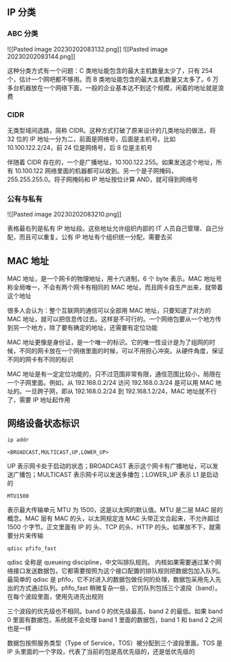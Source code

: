 ## IP 分类

### ABC 分类
![[Pasted image 20230202083132.png]]
![[Pasted image 20230202083144.png]]

这种分类方式有一个问题：C 类地址能包含的最大主机数量太少了，只有 254 个，估计一个网吧都不够用。而 B 类地址能包含的最大主机数量又太多了。6 万多台机器放在一个网络下面，一般的企业基本达不到这个规模，闲着的地址就是浪费

### CIDR

无类型域间选路，简称 CIDR。这种方式打破了原来设计的几类地址的做法，将 32 位的 IP 地址一分为二，前面是网络号，后面是主机号。比如 10.100.122.2/24，前 24 位是网络号，后 8 位是主机号

伴随着 CIDR 存在的，一个是广播地址，10.100.122.255。如果发送这个地址，所有 10.100.122 网络里面的机器都可以收到。另一个是子网掩码，255.255.255.0。将子网掩码和 IP 地址按位计算 AND，就可得到网络号

### 公有与私有

![[Pasted image 20230202083210.png]]

表格最右列是私有 IP 地址段。这些地址允许组织内部的 IT 人员自己管理、自己分配，而且可以重复。公有 IP 地址有个组织统一分配，需要去买

## MAC 地址

MAC 地址，是一个网卡的物理地址，用十六进制，6 个 byte 表示。MAC 地址号称全局唯一，不会有两个网卡有相同的 MAC 地址，而且网卡自生产出来，就带着这个地址

很多人会认为：整个互联网的通信可以全部用 MAC 地址，只要知道了对方的 MAC 地址，就可以把信息传过去。这样是不可行的。一个网络包要从一个地方传到另一个地方，除了要有确定的地址，还需要有定位功能

MAC 地址更像是身份证，是一个唯一的标识。它的唯一性设计是为了组网的时候，不同的网卡放在一个网络里面的时候，可以不用担心冲突。从硬件角度，保证不同的网卡有不同的标识

MAC 地址是有一定定位功能的，只不过范围非常有限，通信范围比较小，局限在一个子网里面。例如，从 192.168.0.2/24 访问 192.168.0.3/24 是可以用 MAC 地址的。一旦跨子网，即从 192.168.0.2/24 到 192.168.1.2/24，MAC 地址就不行了，需要 IP 地址起作用

## 网络设备状态标识

```bash
ip addr
```

```
<BROADCAST,MULTICAST,UP,LOWER_UP>
```

UP 表示网卡处于启动的状态；BROADCAST 表示这个网卡有广播地址，可以发送广播包；MULTICAST 表示网卡可以发送多播包；LOWER_UP 表示 L1 是启动的

```
MTU1500
```

表示最大传输单元 MTU 为 1500，这是以太网的默认值。MTU 是二层 MAC 层的概念。MAC 层有 MAC 的头，以太网规定连 MAC 头带正文合起来，不允许超过 1500 个字节。正文里面有 IP 的 头、TCP 的头、HTTP 的头。如果放不下，就需要分片来传输

```
qdisc pfifo_fast
```

qdisc 全称是 queueing discipline，中文叫排队规则。 内核如果需要通过某个网络接口发送数据包，它都需要按照为这个接口配置的排队规则把数据包加入队列。最简单的 qdisc 是 pfifo，它不对进入的数据包做任何的处理，数据包采用先入先出的方式通过队列。pfifo_fast 稍微复杂一些，它的队列包括三个波段（band）。在每个波段里面，使用先进先出规则

三个波段的优先级也不相同。band 0 的优先级最高，band 2 的最低。如果 band 0 里面有数据包，系统就不会处理 band 1 里面的数据包，band 1 和 band 2 之间也是一样

数据包按照服务类型（Type of Service，TOS）被分配到三个波段里面。TOS 是 IP 头里面的一个字段，代表了当前的包是高优先级的，还是低优先级的